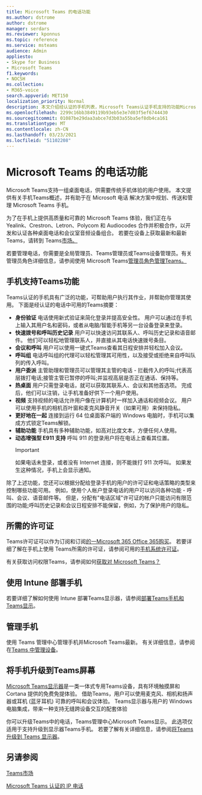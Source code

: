 ```yaml
---
title: Microsoft Teams 的电话功能
ms.author: dstrome
author: dstrome
manager: serdars
ms.reviewer: kponnus
ms.topic: reference
ms.service: msteams
audience: Admin
appliesto:
- Skype for Business
- Microsoft Teams
f1.keywords:
- NOCSH
ms.collection:
- M365-voice
search.appverid: MET150
localization_priority: Normal
description: 本文介绍经认证的手机列表，Microsoft Teams认证手机支持的功能Microsoft Teams。
ms.openlocfilehash: 2299c16bb3849119b93eb5e3e7d03f5ef6744430
ms.sourcegitcommit: 01087be29daa3abce7d3b03a55ba5ef8db4ca161
ms.translationtype: MT
ms.contentlocale: zh-CN
ms.lasthandoff: 03/23/2021
ms.locfileid: "51102208"
---
```

# <a name="phones-for-microsoft-teams"></a>Microsoft Teams 的电话功能

Microsoft Teams支持一组桌面电话，供需要传统手机体验的用户使用。 本文提供有关手机Teams概述，并有助于在 Microsoft 电话 解决方案中规划、传送和管理 Microsoft Teams 手机。 

为了在手机上提供高质量和可靠的 Microsoft Teams 体验，我们正在与 Yealink、Crestron、Letron、Polycom 和 Audiocodes 合作并积极合作，以开发和认证各种桌面电话和会议室音频设备组合。 若要在设备上获取最新和最新Teams，请转到 Teams[市场。](https://office.com/teamsdevices)

若要管理电话，你需要是全局管理员、Teams管理员或Teams设备管理员。有关管理员角色详细信息，请参阅使用 Microsoft Teams[管理员角色管理Teams。](../using-admin-roles.md)

## <a name="features-supported-by-teams-phones"></a>手机支持Teams功能

Teams认证的手机具有广泛的功能，可帮助用户执行其作业，并帮助你管理其使用。 下面是经认证的电话中可用的Teams摘要：

- **身份验证** 电话使用新式验证来简化登录并提高安全性。 用户可以通过在手机上输入其用户名和密码，或者从电脑/智能手机等另一台设备登录来登录。
- **快速拨号和呼叫历史记录** 用户可以快速访问其联系人、呼叫历史记录和语音邮件。 他们可以轻松地管理联系人，并直接从其电话快速拨号条目。
- **会议和呼叫** 用户可以使用一键式Teams查看其日程安排并轻松加入会议。
- **呼叫组** 电话呼叫组的代理可以轻松管理其可用性，以及接受或拒绝来自呼叫队列的传入呼叫。
- **用户委派** 主管助理和管理员可以管理其主管的电话 - 拦截传入的呼叫;代表高层拨打电话;接管主管已暂停的呼叫;并监视高层是否正在通话、保持等。
- **热桌面** 用户只需登录电话，就可以获取其联系人、会议和其他首选项。 完成后，他们可以注销，让手机准备好供下一个用户使用。
- **视频** 支持视频的电话允许用户像在计算机时一样加入通话和视频会议。 用户可以使用手机的相机百叶窗和麦克风静音开关（如果可用）来保持隐私。
- **更好地在一起** 连接到运行 64 位桌面客户端的 Windows 电脑时，手机可以集成方式锁定Teams解锁。
- **辅助功能** 手机具有多种辅助功能，如高对比度文本，方便任何人使用。
- **动态增强型 E911 支持** 呼叫 911 的登录用户将在电话上查看其位置。 
    > [!IMPORTANT]
    > 如果电话未登录，或者没有 Internet 连接，则不能拨打 911 次呼叫。 如果发生这种情况，手机上会显示通知。

除了上述功能，您还可以根据分配给登录手机的用户的许可证和电话策略的类型来控制哪些功能可用。 例如，使用个人帐户登录电话的用户可以访问各种功能 - 呼叫、会议、语音邮件等。 但是，分配有"电话区域"许可证的帐户只能访问有限范围的功能;呼叫历史记录和会议日程安排不能保留，例如，为了保护用户的隐私。

## <a name="required-licenses"></a>所需的许可证

Teams许可证可以作为订阅和订阅[的一Microsoft 365 Office 365购买](/office365/servicedescriptions/teams-service-description)。 若要详细了解在手机上使用 Teams所需的许可证，请参阅可用的[手机系统许可证](https://products.office.com/microsoft-teams/voice-calling)。

有关获取访问权限Teams，请参阅如何[获取对 Microsoft Teams？](https://support.office.com/article/fc7f1634-abd3-4f26-a597-9df16e4ca65b)

## <a name="deploy-your-phones-using-intune"></a>使用 Intune 部署手机

若要详细了解如何使用 Intune 部署Teams显示器，请参阅[部署Teams手机和Teams显示](phones-displays-deploy.md)。

## <a name="manage-your-phones"></a>管理手机

使用 Teams 管理中心管理手机并Microsoft Teams最新。 有关详细信息，请参阅在[Teams 中管理设备](device-management.md)。

## <a name="upgrade-your-phones-to-teams-displays"></a>将手机升级到Teams屏幕

[Microsoft Teams显示器](teams-displays.md)是一类一体式专用Teams设备，具有环境触摸屏和 Cortana 提供的免费免提体验。 借助Teams，用户可以使用麦克风、相机和扬声器或耳机 (蓝牙耳机) 可靠的呼叫和会议体验。 Teams显示器与用户的 Windows 电脑集成，带来一种支持无缝跨设备交互的配套体验

你可以升级Teams中的电话，Teams管理中心Microsoft Teams显示。 此选项仅适用于支持升级到显示器Teams手机。 若要了解有关详细信息，请参阅[将Teams升级到 Teams 显示器](upgrade-phones-to-displays.md)。

## <a name="see-also"></a>另请参阅

[Teams市场](https://office.com/teamsdevices)

[Microsoft Teams 认证的 IP 电话](teams-ip-phones.md)